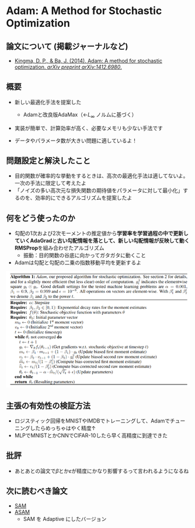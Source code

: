 # Adam: A Method for Stochastic Optimization

## 論文について (掲載ジャーナルなど)
- [Kingma, D. P., & Ba, J. (2014). Adam: A method for stochastic optimization. *arXiv preprint arXiv:1412.6980*.](https://arxiv.org/abs/1412.6980)

## 概要
- 新しい最適化手法を提案した
  - Adamと改良版AdaMax（←$L_\infty$ ノルムに基づく）

- 実装が簡単で、計算効率が高く、必要なメモリも少ない手法です
- データやパラメータ数が大きい問題に適しているよ！

## 問題設定と解決したこと
- 目的関数が確率的な挙動をするときは、高次の最適化手法は適してないよ。一次の手法に限定して考えたよ
- 「ノイズの多い高次元な損失関数の期待値をパラメータに対して最小化」するのを、効率的にできるアルゴリズムを提案したよ

## 何をどう使ったのか
- 勾配の1次および2次モーメントの推定値から**学習率を学習過程の中で更新していくAdaGrad**と**古い勾配情報を落として、新しい勾配情報が反映して動くRMSProp**を組み合わせたアルゴリズム
  - 振動：目的関数の谷底に向かってガタガタに動くこと
- Adamは勾配と勾配の二乗の指数移動平均を更新するよ

![Adam Algprighm](../picture/Adam%20Algprighm.png)

## 主張の有効性の検証方法
- ロジスティック回帰をMNISTやIMDBでトレーニングして、Adamでチューニングしたらめっちゃはやく精度↑
- MLPでMNISTとかCNNでCIFAR-10したら早く高精度に到達できた

## 批評
- あとあとの論文で$\beta$とか$\varepsilon$が精度にかなり影響するって言われるようになるね

## 次に読むべき論文
- [SAM](https://arxiv.org/abs/2010.01412)
- [ASAM](https://arxiv.org/abs/2102.11600)
  - SAM を Adaptive にしたバージョン

